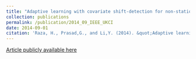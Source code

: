 ```yaml
---
title: "Adaptive learning with covariate shift-detection for non-stationary environments."
collection: publications
permalink: /publication/2014_09_IEEE_UKCI
date: 2014-09-01
citation: 'Raza, H., Prasad,G., and Li,Y. (2014). &quot;Adaptive learning with covariate shift-detection for non-stationary environments.&quot; <i>IEEE-UKCI-2014</i>. 1(1).'
---
```


[Article publicly available here](https://ieeexplore.ieee.org/document/6930161/)